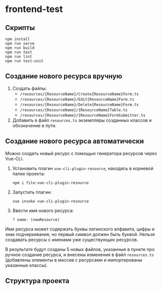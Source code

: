 # frontend-test

## Скрипты
```
npm install
npm run serve
npm run build
npm run test
npm run lint
npm run test:unit
```

## Создание нового ресурса вручную
1. Создать файлы:
   * `/resources/{ResourceName}/Create{ResourceName}Form.ts`
   * `/resources/{ResourceName}/Edit{ResourceName}Form.ts`
   * `/resources/{ResourceName}/Delete{ResourceName}Form.ts`
   * `/resources/{ResourceName}/{ResourceName}Table.ts`
   * `/resources/{ResourceName}/{ResourceName}FormSubmitter.ts`
2. Добавить в файл `resources.ts` экземпляры созданных классов и обозначение в пути.

## Создание нового ресурса автоматически
Можно создать новый ресурс с помощью генератора ресурсов через Vue-CLI.
1. Установить плагин `vue-cli-plugin-resource`, находясь в корневой папке проекта:
   ```
   npm i file:vue-cli-plugin-resource
   ```
2. Запустить плагин:
   ```
   vue invoke vue-cli-plugin-resource
   ```
3. Ввести имя нового ресурса:
   ```
   ? name: (newResource)
   ```

Имя ресурса может содержать буквы латинского алфавита, цифры и знак подчеркивания, но первый символ должен быть буквой. 
Нельзя создавать ресурсы с именами уже существующих ресурсов. 

В результате будут созданы 5 новых файлов, указанные в пункте про ручное создание ресурса, 
и внесены изменения в файл `resources.ts` 
(добавлены элементы в массив с ресурсами и импортированы указанные классы).

## Структура проекта

